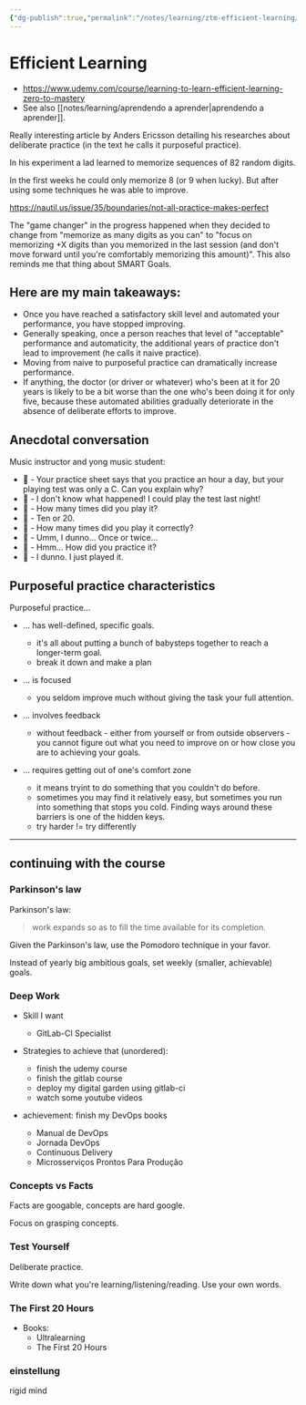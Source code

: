```yaml
---
{"dg-publish":true,"permalink":"/notes/learning/ztm-efficient-learning/","dgHomeLink":true,"dgPassFrontmatter":false}
---
```


# Efficient Learning

- <https://www.udemy.com/course/learning-to-learn-efficient-learning-zero-to-mastery>
- See also [[notes/learning/aprendendo a aprender|aprendendo a aprender]].

Really interesting article by Anders Ericsson detailing his researches about deliberate practice (in the text he calls it purposeful practice).

In his experiment a lad learned to memorize sequences of 82 random digits.

In the first weeks he could only memorize 8 (or 9 when lucky). But after using some techniques he was able to improve.

<https://nautil.us/issue/35/boundaries/not-all-practice-makes-perfect>

The "game changer" in the progress happened when they decided to change from "memorize as many digits as you can" to "focus on memorizing +X digits than you memorized in the last session (and don't move forward until you're comfortably memorizing this amount)". This also reminds me that thing about SMART Goals.

## Here are my main takeaways:

- Once you have reached a satisfactory skill level and automated your performance, you have stopped improving.
- Generally speaking, once a person reaches that level of "acceptable" performance and automaticity, the additional years of practice don't lead to improvement (he calls it naive practice).
- Moving from naive to purposeful practice can dramatically increase performance.
- If anything, the doctor (or driver or whatever) who's been at it for 20 years is likely to be a bit worse than the one who's been doing it for only five, because these automated abilities gradually deteriorate in the absence of deliberate efforts to improve.


## Anecdotal conversation

Music instructor and yong music student:

- 👨‍ - Your practice sheet says that you practice an hour a day, but your playing test was only a C. Can you explain why?
- 🧑‍ - I don't know what happened! I could play the test last night!
- 👨‍ - How many times did you play it?
- 🧑‍ - Ten or 20.
- 👨‍ - How many times did you play it correctly?
- 🧑‍ - Umm, I dunno... Once or twice...
- 👨‍ - Hmm... How did you practice it?
- 🧑‍ - I dunno. I just played it.


## Purposeful practice characteristics

Purposeful practice...

- ... has well-defined, specific goals.
    - it's all about putting a bunch of babysteps together to reach a longer-term goal.
    - break it down and make a plan

- ... is focused
    - you seldom improve much without giving the task your full attention.

- ... involves feedback
    - without feedback - either from yourself or from outside observers - you cannot figure out what you need to improve on or how close you are to achieving your goals.

- ... requires getting out of one's comfort zone
    - it means tryint to do something that you couldn't do before.
    - sometimes you may find it relatively easy, but sometimes you run into something that stops you cold. Finding ways around these barriers is one of the hidden keys.
    - try harder != try differently

---

## continuing with the course

### Parkinson's law

Parkinson's law:
> work expands so as to fill the time available for its completion.

Given the Parkinson's law, use the Pomodoro technique in your favor.

Instead of yearly big ambitious goals, set weekly (smaller, achievable) goals.

### Deep Work

- Skill I want
    - GitLab-CI Specialist
- Strategies to achieve that (unordered):
    - finish the udemy course
    - finish the gitlab course
    - deploy my digital garden using gitlab-ci
    - watch some youtube videos

- achievement: finish my DevOps books
    - Manual de DevOps
    - Jornada DevOps
    - Continuous Delivery
    - Microsserviços Prontos Para Produção


### Concepts vs Facts

Facts are googable, concepts are hard google.

Focus on grasping concepts.


### Test Yourself

Deliberate practice.

Write down what you're learning/listening/reading. Use your own words.


### The First 20 Hours

- Books:
    - Ultralearning
    - The First 20 Hours

### einstellung

rigid mind